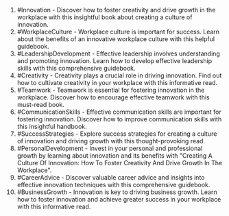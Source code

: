 1. #Innovation - Discover how to foster creativity and drive growth in the workplace with this insightful book about creating a culture of innovation.
2. #WorkplaceCulture - Workplace culture is important for success. Learn about the benefits of an innovative workplace culture with this helpful guidebook.
3. #LeadershipDevelopment - Effective leadership involves understanding and promoting innovation. Learn how to develop effective leadership skills with this comprehensive guidebook.
4. #Creativity - Creativity plays a crucial role in driving innovation. Find out how to cultivate creativity in your workplace with this informative read.
5. #Teamwork - Teamwork is essential for fostering innovation in the workplace. Discover how to encourage effective teamwork with this must-read book.
6. #CommunicationSkills - Effective communication skills are important for fostering innovation. Discover how to improve communication skills with this insightful handbook.
7. #SuccessStrategies - Explore success strategies for creating a culture of innovation and driving growth with this thought-provoking read.
8. #PersonalDevelopment - Invest in your personal and professional growth by learning about innovation and its benefits with "Creating A Culture Of Innovation: How To Foster Creativity And Drive Growth In The Workplace".
9. #CareerAdvice - Discover valuable career advice and insights into effective innovation techniques with this comprehensive guidebook.
10. #BusinessGrowth - Innovation is key to driving business growth. Learn how to foster innovation and achieve greater success in your workplace with this informative read.
